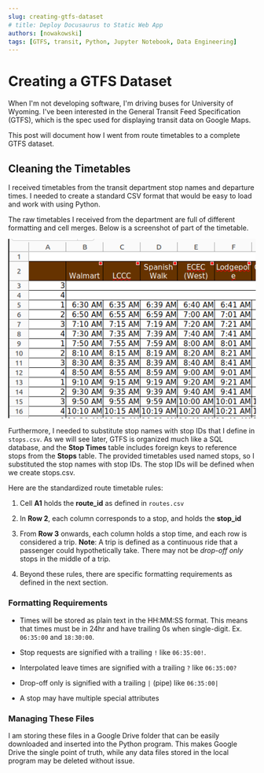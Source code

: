 ```yaml
---
slug: creating-gtfs-dataset
# title: Deploy Docusaurus to Static Web App
authors: [nowakowski]
tags: [GTFS, transit, Python, Jupyter Notebook, Data Engineering]
---
```


# Creating a GTFS Dataset

When I'm not developing software, I'm driving buses for University of Wyoming. I've been interested in the General Transit Feed Specification (GTFS), which is the spec used for displaying transit data on Google Maps.

This post will document how I went from route timetables to a complete GTFS dataset.

## Cleaning the Timetables

I received timetables from the transit department stop names and departure times. I needed to create a standard CSV format that would be easy to load and work with using Python.

The raw timetables I received from the department are full of different formatting and cell merges. Below is a screenshot of part of the timetable.

![Raw timetable as provided by the department. Cells are variously shaded and merged.](./media/raw-timetables.png)

Furthermore, I needed to substitute stop names with stop IDs that I define in `stops.csv`. As we will see later, GTFS is organized much like a SQL database, and the **Stop Times** table includes foreign keys to reference stops from the **Stops** table. The provided timetables used named stops, so I substituted the stop names with stop IDs. The stop IDs will be defined when we create stops.csv.

Here are the standardized route timetable rules:

1. Cell **A1** holds the **route_id** as defined in `routes.csv`

2. In **Row 2**, each column corresponds to a stop, and holds the **stop_id**

3. From **Row 3** onwards, each column holds a stop time, and each row is considered a trip. **Note**: A trip is defined as a continuous ride that a passenger could hypothetically take. There may not be _drop-off only_ stops in the middle of a trip.

4. Beyond these rules, there are specific formatting requirements as defined in the next section.

### Formatting Requirements

- Times will be stored as plain text in the HH:MM:SS format. This means that times must be in 24hr and have trailing 0s when single-digit. Ex. `06:35:00` and `18:30:00`.

- Stop requests are signified with a trailing `!` like `06:35:00!`.

- Interpolated leave times are signified with a trailing `?` like `06:35:00?`

- Drop-off only is signified with a trailing `|` (pipe) like `06:35:00|`

- A stop may have multiple special attributes

### Managing These Files

I am storing these files in a Google Drive folder that can be easily downloaded and inserted into the Python program. This makes Google Drive the single point of truth, while any data files stored in the local program may be deleted without issue.
